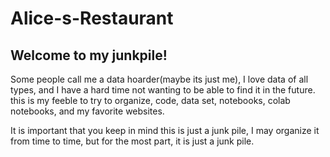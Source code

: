 # Alice-s-Restaurant

## Welcome to my junkpile!

Some people call me a data hoarder(maybe its just me), I love data of all types, and I have a hard time not wanting to be able to find it in the future. this is my feeble to try to organize, code, data set, notebooks, colab notebooks, and my favorite websites.

It is important that you keep in mind this is just a junk pile, I may organize it from time to time, but for the most part, it is just a 
junk pile. 
